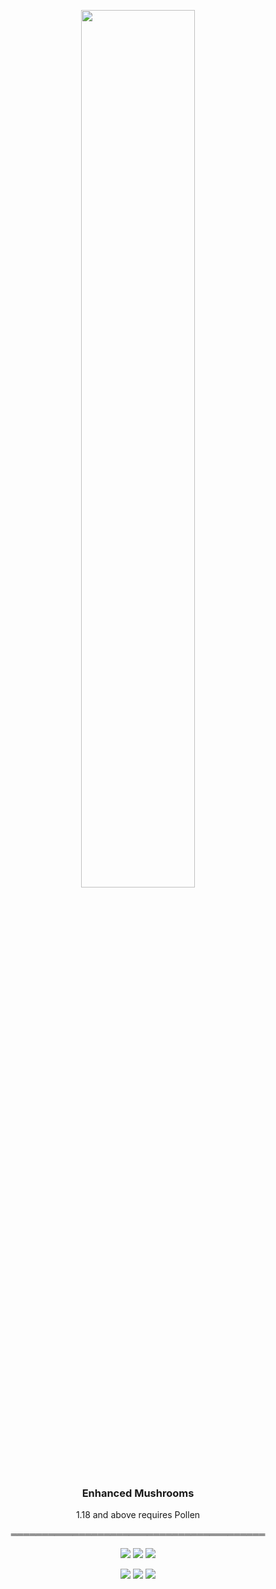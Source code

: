 <p align="center"><img src="https://raw.githubusercontent.com/teamauroramods/EnhancedMushrooms/1.18.x/forge/src/main/resources/logo.png" width=60%></p>
<h3 align="center">Enhanced Mushrooms</h3>
<p align="center">
  1.18 and above requires Pollen
</p>
<p align="center">
═════════════════════════════════════════
</p>
<p align="center">
  <a href="https://discord.gg/VzXSCFp"><img src="https://img.shields.io/discord/440256241932173323?label=&color=b7765d&labelColor=d10a30&logo=Discord&logoColor=b7765d&style=for-the-badge"></a>
  <a href="https://twitter.com/teamauroramods"><img src="https://img.shields.io/twitter/follow/teamauroramods?label=&color=b7765d&labelColor=d10a30&logo=Twitter&logoColor=b7765d&style=for-the-badge"></a>
  <a href="https://github.com/teamauroramods/BayouBlues/blob/1.18.x/LICENSE"><img src="https://img.shields.io/badge/License-All%20rights%20reserved-red.svg?style=for-the-badge&color=b7765d&labelColor=d10a30"></a>
</p>
<p align="center">
  <img src="https://img.shields.io/badge/-Downloads-orange?style=for-the-badge&color=e04e14">
  <a href="https://www.curseforge.com/minecraft/mc-mods/enhanced-mushrooms"><img src="http://cf.way2muchnoise.eu/383725.svg?badge_style=for_the_badge"></a>
  <a href="https://www.curseforge.com/minecraft/mc-mods/enhanced-mushrooms"><img src="http://cf.way2muchnoise.eu/versions/383725.svg?badge_style=for_the_badge"></a>
</p>
